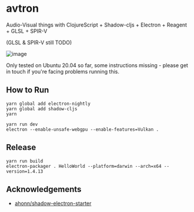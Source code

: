 # avtron

Audio-Visual things with ClojureScript + Shadow-cljs + Electron + Reagent + GLSL + SPIR-V

(GLSL & SPIR-V still TODO)

![image](https://user-images.githubusercontent.com/5138316/145599898-b344fa90-d988-45c8-837a-421e6ef176d9.png)

Only tested on Ubuntu 20.04 so far, some instructions missing - please get in touch if you're facing problems running this.

## How to Run
```
yarn global add electron-nightly
yarn global add shadow-cljs
yarn

yarn run dev
electron --enable-unsafe-webgpu --enable-features=Vulkan .
```

## Release
```
yarn run build
electron-packager . HelloWorld --platform=darwin --arch=x64 --version=1.4.13
```

## Acknowledgements

- [ahonn/shadow-electron-starter](https://github.com/ahonn/shadow-electron-starter)

